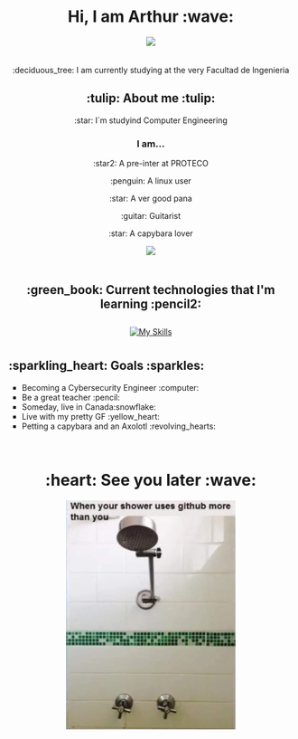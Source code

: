 <h1 align="center">Hi, I am Arthur :wave:</h1>
<div align="center">
<img src="https://media0.giphy.com/media/PgdWZV8Bb1fFqVcmtk/giphy.gif?cid=ecf05e478zs9lws3glq472agggnmrquiw4x9igk9c31hzp11&ep=v1_gifs_search&rid=giphy.gif&ct=g" width="500px">
</div>
<br>
<p align="center">:deciduous_tree: I am currently studying at the very Facultad de Ingenieria</p>


<h2 align="center"> :tulip: About me :tulip: </h2>
<p align="center">:star: I´m studyind Computer Engineering</p>
<h3 align="center">I am... </h2>
<p align="center">:star2: A pre-inter at PROTECO</p>
<p align="center">:penguin: A linux user</p>
<p align="center">:star: A ver good pana</p>
<p align="center">:guitar: Guitarist</p>
<p align="center">:star: A capybara lover</p>
<div align="center">
<img src="https://media3.giphy.com/media/55gGTev7s29mMr1ZNk/giphy.gif?cid=ecf05e47plqle8h1zvlrc0jqi1hjfv9w8a6xaxof2meq300x&ep=v1_gifs_search&rid=giphy.gif&ct=g" width="400px">
</div>

<br>
<h2 align="center"> :green_book: Current technologies that I'm learning :pencil2:</h2>
<p align = "center">
     <a href="https://skillicons.dev">
        <img style="margin: 10px"src="https://skillicons.dev/icons?i=bash,linux,git,github,latex,py,html,css,javascript,matlab&perline=10"alt="My Skills"/> 
    </a>
</p>

<h2> :sparkling_heart: Goals :sparkles:</h2>
<ul type="square">
  <li>Becoming a Cybersecurity Engineer :computer:</li>
  <li>Be a great teacher :pencil:</li>
  <li>Someday, live in Canada:snowflake:</li>
  <li>Live with my pretty GF :yellow_heart:</li>
  <li>Petting a capybara and an Axolotl :revolving_hearts:</li>
</ul>
<br>

<h1 align="center"> :heart: See you later :wave:</h1>
<div align="center">
<img src="img/showermeme.28.jpg" width="300px">
</div>